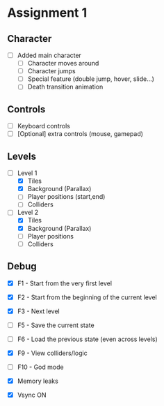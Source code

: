 # Assignment 1

## Character

- [ ] Added main character
  - [ ] Character moves around
  - [ ] Character jumps
  - [ ] Special feature (double jump, hover, slide...)
  - [ ] Death transition animation

## Controls

- [ ] Keyboard controls
- [ ] [Optional] extra controls (mouse, gamepad)
  
## Levels

- [ ] Level 1
    - [x] Tiles
    - [x] Background (Parallax)
    - [ ] Player positions (start,end)
    - [ ] Colliders
    
- [ ] Level 2
    - [x] Tiles
    - [x] Background (Parallax)
    - [ ] Player positions
    - [ ] Colliders

## Debug

- [x] F1 - Start from the very first level
- [x] F2 - Start from the beginning of the current level
- [x] F3 - Next level
- [ ] F5 - Save the current state
- [ ] F6 - Load the previous state (even across levels)
- [x] F9 - View colliders/logic
- [ ] F10 - God mode

- [x] Memory leaks  
- [x] Vsync ON
